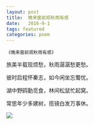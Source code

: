 ```yaml
---
layout: post
title:  晚来窗前观秋雨有感
date:   2016-9-1
tags: featured
categories: poem
---
```

`《晚来窗前观秋雨有感》`

旅美半载现烦愁，秋雨潺潺愁更愁。

彼时启程怀秦志，如今闲坐忘蜀忧。

湖中野鸥勤觅食，林间松鼠忙起窝。

常思年少多建树，揽镜白发万事休。

<!--more-->

![]({{site.url}}/Images/23.png)

<script>
  (function(i,s,o,g,r,a,m){i['GoogleAnalyticsObject']=r;i[r]=i[r]||function(){
  (i[r].q=i[r].q||[]).push(arguments)},i[r].l=1*new Date();a=s.createElement(o),
  m=s.getElementsByTagName(o)[0];a.async=1;a.src=g;m.parentNode.insertBefore(a,m)
  })(window,document,'script','https://www.google-analytics.com/analytics.js','ga');

  ga('create', 'UA-85986843-1', 'auto');
  ga('send', 'pageview');

</script>